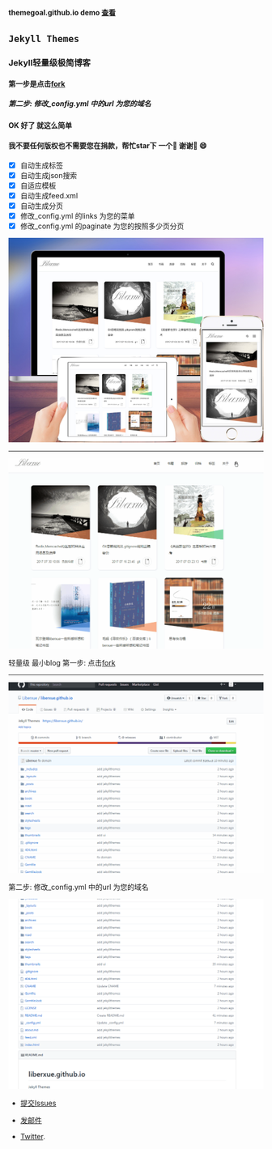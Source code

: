 #### themegoal.github.io demo [查看](https://themegoal.github.io/)


`Jekyll Themes`
----------
  
### Jekyll轻量级极简博客

#### 第一步是点击[fork](https://github.com/ThemeGoal/themegoal.github.io#fork-destination-box)
##### 第二步: 修改_config.yml 中的url 为您的域名
#### OK 好了  就这么简单  
#### 我不要任何版权也不需要您在捐款，帮忙star下 一个🌟 谢谢 😄
- [x] 自动生成标签
- [x] 自动生成json搜索
- [x] 自适应模板
- [x] 自动生成feed.xml
- [x] 自动生成分页
- [x] 修改_config.yml 的links 为您的菜单
- [x] 修改_config.yml  的paginate 为您的按照多少页分页

![uiliberxue](https://raw.githubusercontent.com/ThemeGoal/themegoal.github.io/master/thumbnails/ui.jpg) 
 
 ----------
![博客搜索](https://raw.githubusercontent.com/ThemeGoal/themegoal.github.io/master/thumbnails/01.gif) 

轻量级 最小blog 
第一步: 点击[fork](https://github.com/ThemeGoal/themegoal.github.io#fork-destination-box)
 
----

![fork操作](https://raw.githubusercontent.com/ThemeGoal/themegoal.github.io/master/thumbnails/02.gif)
  
  


第二步: 修改_config.yml 中的url 为您的域名

![修改_config.yml 中的url 为您的域名](https://raw.githubusercontent.com/ThemeGoal/themegoal.github.io/master/thumbnails/04.gif)
  




* [提交Issues](https://github.com/ThemeGoal/themegoal.github.io/issues)
 
* [发邮件](mailto:themegoal@gmail.com)
 
* [Twitter](https://twitter.com/themegoal).

